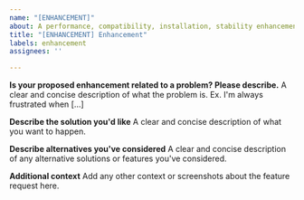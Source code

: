 ```yaml
---
name: "[ENHANCEMENT]"
about: A performance, compatibility, installation, stability enhancement
title: "[ENHANCEMENT] Enhancement"
labels: enhancement
assignees: ''

---
```


**Is your proposed enhancement related to a problem? Please describe.**
A clear and concise description of what the problem is. Ex. I'm always frustrated when [...]

**Describe the solution you'd like**
A clear and concise description of what you want to happen.

**Describe alternatives you've considered**
A clear and concise description of any alternative solutions or features you've considered.

**Additional context**
Add any other context or screenshots about the feature request here.

